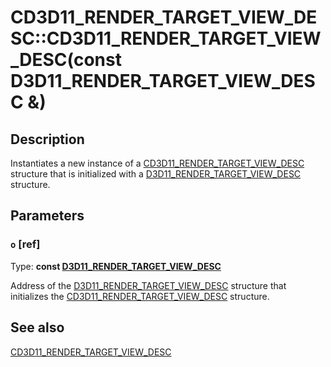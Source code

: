 # CD3D11_RENDER_TARGET_VIEW_DESC::CD3D11_RENDER_TARGET_VIEW_DESC(const D3D11_RENDER_TARGET_VIEW_DESC &)

## Description

Instantiates a new instance of a [CD3D11_RENDER_TARGET_VIEW_DESC](https://learn.microsoft.com/previous-versions/windows/desktop/legacy/jj151668(v=vs.85)) structure that is initialized with a [D3D11_RENDER_TARGET_VIEW_DESC](https://learn.microsoft.com/windows/desktop/api/d3d11/ns-d3d11-d3d11_render_target_view_desc) structure.

## Parameters

### `o` [ref]

Type: **const [D3D11_RENDER_TARGET_VIEW_DESC](https://learn.microsoft.com/windows/desktop/api/d3d11/ns-d3d11-d3d11_render_target_view_desc)**

Address of the [D3D11_RENDER_TARGET_VIEW_DESC](https://learn.microsoft.com/windows/desktop/api/d3d11/ns-d3d11-d3d11_render_target_view_desc) structure that initializes the [CD3D11_RENDER_TARGET_VIEW_DESC](https://learn.microsoft.com/previous-versions/windows/desktop/legacy/jj151668(v=vs.85)) structure.

## See also

[CD3D11_RENDER_TARGET_VIEW_DESC](https://learn.microsoft.com/previous-versions/windows/desktop/legacy/jj151668(v=vs.85))